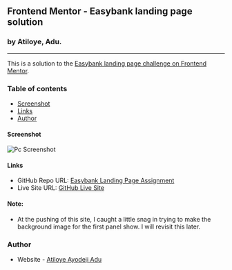 ## Frontend Mentor - Easybank landing page solution
### by Atiloye, Adu.
---
This is a solution to the [Easybank landing page challenge on Frontend Mentor](https://www.frontendmentor.io/challenges/easybank-landing-page-WaUhkoDN). 

### Table of contents

  - [Screenshot](#screenshot)
  - [Links](#links)
  - [Author](#author)



#### Screenshot

![Pc Screenshot](../Easybank%20Landing%20Page%20Assignment/Images/Screenshots/semi-final%20pc.jpeg)


#### Links

- GitHub Repo URL: [Easybank Landing Page Assignment](https://github.com/Atiloye/Easybank-Landing-Page-Assignment)
- Live Site URL: [GitHub Live Site](https://your-live-site-url.com)

#### Note:
- At the pushing of this site, I caught a little snag in trying to make the background image for the first panel show. I will revisit this later.

### Author

- Website - [Atiloye Ayodeji Adu](https://github.com/Atiloye/)


